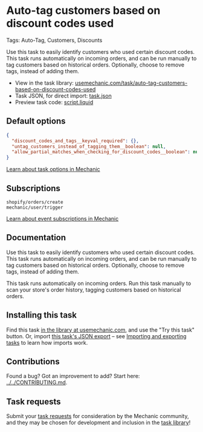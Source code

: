 # Auto-tag customers based on discount codes used

Tags: Auto-Tag, Customers, Discounts

Use this task to easily identify customers who used certain discount codes. This task runs automatically on incoming orders, and can be run manually to tag customers based on historical orders. Optionally, choose to remove tags, instead of adding them.

* View in the task library: [usemechanic.com/task/auto-tag-customers-based-on-discount-codes-used](https://usemechanic.com/task/auto-tag-customers-based-on-discount-codes-used)
* Task JSON, for direct import: [task.json](../../tasks/auto-tag-customers-based-on-discount-codes-used.json)
* Preview task code: [script.liquid](./script.liquid)

## Default options

```json
{
  "discount_codes_and_tags__keyval_required": {},
  "untag_customers_instead_of_tagging_them__boolean": null,
  "allow_partial_matches_when_checking_for_discount_codes__boolean": null
}
```

[Learn about task options in Mechanic](https://docs.usemechanic.com/article/471-task-options)

## Subscriptions

```liquid
shopify/orders/create
mechanic/user/trigger
```

[Learn about event subscriptions in Mechanic](https://docs.usemechanic.com/article/408-subscriptions)

## Documentation

Use this task to easily identify customers who used certain discount codes. This task runs automatically on incoming orders, and can be run manually to tag customers based on historical orders. Optionally, choose to remove tags, instead of adding them.

This task runs automatically on incoming orders. Run this task manually to scan your store's order history, tagging customers based on historical orders.

## Installing this task

Find this task [in the library at usemechanic.com](https://usemechanic.com/task/auto-tag-customers-based-on-discount-codes-used), and use the "Try this task" button. Or, import [this task's JSON export](../../tasks/auto-tag-customers-based-on-discount-codes-used.json) – see [Importing and exporting tasks](https://docs.usemechanic.com/article/505-importing-and-exporting-tasks) to learn how imports work.

## Contributions

Found a bug? Got an improvement to add? Start here: [../../CONTRIBUTING.md](../../CONTRIBUTING.md).

## Task requests

Submit your [task requests](https://mechanic.canny.io/task-requests) for consideration by the Mechanic community, and they may be chosen for development and inclusion in the [task library](https://tasks.mechanic.dev/)!
